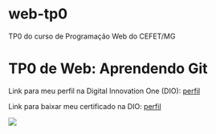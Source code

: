 # web-tp0
TP0 do curso de Programação Web do CEFET/MG

<h1>TP0 de Web: Aprendendo Git</h1>

Link para meu perfil na Digital Innovation One (DIO):
<a href="https://web.digitalinnovation.one/users/matheusbrantgo?tab=achievements">
  perfil
</a>

Link para baixar meu certificado na DIO:
<a href="https://certificates.digitalinnovation.one/C86617FD">
  perfil
</a>

<img src="https://fegemo.github.io/cefet-web/images/medalha-curso-git-na-dio.png">

